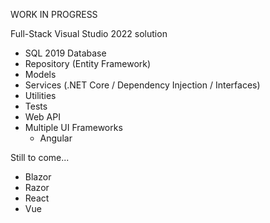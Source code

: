 WORK IN PROGRESS

Full-Stack Visual Studio 2022 solution
- SQL 2019 Database
- Repository (Entity Framework)
- Models
- Services (.NET Core / Dependency Injection / Interfaces)
- Utilities
- Tests
- Web API
- Multiple UI Frameworks
  - Angular

Still to come...
  - Blazor
  - Razor
  - React
  - Vue
